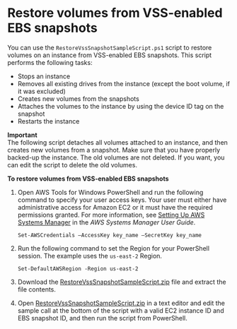 # Restore volumes from VSS\-enabled EBS snapshots<a name="application-consistent-snapshots-restore"></a>

You can use the `RestoreVssSnapshotSampleScript.ps1` script to restore volumes on an instance from VSS\-enabled EBS snapshots\. This script performs the following tasks:
+ Stops an instance
+ Removes all existing drives from the instance \(except the boot volume, if it was excluded\)
+ Creates new volumes from the snapshots
+ Attaches the volumes to the instance by using the device ID tag on the snapshot
+ Restarts the instance

**Important**  
The following script detaches all volumes attached to an instance, and then creates new volumes from a snapshot\. Make sure that you have properly backed\-up the instance\. The old volumes are not deleted\. If you want, you can edit the script to delete the old volumes\.



**To restore volumes from VSS\-enabled EBS snapshots**

1. Open AWS Tools for Windows PowerShell and run the following command to specify your user access keys\. Your user must either have administrative access for Amazon EC2 or it must have the required permissions granted\. For more information, see [Setting Up AWS Systems Manager](https://docs.aws.amazon.com/systems-manager/latest/userguide/systems-manager-setting-up.html) in the *AWS Systems Manager User Guide*\.

   ```
   Set-AWSCredentials –AccessKey key_name –SecretKey key_name
   ```

1. Run the following command to set the Region for your PowerShell session\. The example uses the `us-east-2` Region\.

   ```
   Set-DefaultAWSRegion -Region us-east-2
   ```

1. Download the [RestoreVssSnapshotSampleScript\.zip](https://docs.aws.amazon.com/systems-manager/latest/userguide/samples/RestoreVssSnapshotSampleScript.zip) file and extract the file contents\. 

1. Open [RestoreVssSnapshotSampleScript\.zip](https://docs.aws.amazon.com/systems-manager/latest/userguide/samples/RestoreVssSnapshotSampleScript.zip) in a text editor and edit the sample call at the bottom of the script with a valid EC2 instance ID and EBS snapshot ID, and then run the script from PowerShell\.